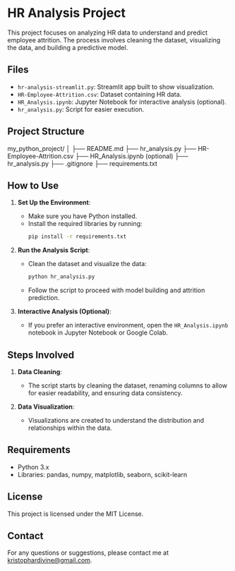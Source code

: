  # HR Analysis Project

This project focuses on analyzing HR data to understand and predict employee attrition. The process involves cleaning the dataset, visualizing the data, and building a predictive model.

## Files

- `hr-analysis-streamlit.py`: Streamlit app built to show visualization.
- `HR-Employee-Attrition.csv`: Dataset containing HR data.
- `HR_Analysis.ipynb`: Jupyter Notebook for interactive analysis (optional).
- `hr_analysis.py`: Script for easier execution.

## Project Structure

my_python_project/
│
├── README.md
├── hr_analysis.py
├── HR-Employee-Attrition.csv
├── HR_Analysis.ipynb (optional)
├── hr_analysis.py
├── .gitignore
├── requirements.txt


## How to Use

1. **Set Up the Environment**:
   - Make sure you have Python installed.
   - Install the required libraries by running:
     ```bash
     pip install -r requirements.txt
     ```

2. **Run the Analysis Script**:
   - Clean the dataset and visualize the data:
     ```bash
     python hr_analysis.py
     ```
   - Follow the script to proceed with model building and attrition prediction.

3. **Interactive Analysis (Optional)**:
   - If you prefer an interactive environment, open the `HR_Analysis.ipynb` notebook in Jupyter Notebook or Google Colab.

## Steps Involved

1. **Data Cleaning**:
   - The script starts by cleaning the dataset, renaming columns to allow for easier readability, and ensuring data consistency.

2. **Data Visualization**:
   - Visualizations are created to understand the distribution and relationships within the data.

## Requirements

- Python 3.x
- Libraries: pandas, numpy, matplotlib, seaborn, scikit-learn

## License

This project is licensed under the MIT License.

## Contact

For any questions or suggestions, please contact me at kristophardivine@gmail.com.
